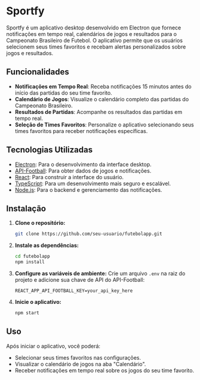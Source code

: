 # Sportfy

Sportfy é um aplicativo desktop desenvolvido em Electron que fornece notificações em tempo real, calendários de jogos e resultados para o Campeonato Brasileiro de Futebol. O aplicativo permite que os usuários selecionem seus times favoritos e recebam alertas personalizados sobre jogos e resultados.

## Funcionalidades

- **Notificações em Tempo Real**: Receba notificações 15 minutos antes do início das partidas do seu time favorito.
- **Calendário de Jogos**: Visualize o calendário completo das partidas do Campeonato Brasileiro.
- **Resultados de Partidas**: Acompanhe os resultados das partidas em tempo real.
- **Seleção de Times Favoritos**: Personalize o aplicativo selecionando seus times favoritos para receber notificações específicas.

## Tecnologias Utilizadas

- [Electron](https://www.electronjs.org/): Para o desenvolvimento da interface desktop.
- [API-Football](https://www.api-football.com/): Para obter dados de jogos e notificações.
- [React](https://reactjs.org/): Para construir a interface do usuário.
- [TypeScript](https://www.typescriptlang.org/): Para um desenvolvimento mais seguro e escalável.
- [Node.js](https://nodejs.org/): Para o backend e gerenciamento das notificações.

## Instalação

1. **Clone o repositório:**
   ```bash
   git clone https://github.com/seu-usuario/futebolapp.git
   ```
2. **Instale as dependências:**
   ```bash
   cd futebolapp
   npm install
   ```
3. **Configure as variáveis de ambiente:**
   Crie um arquivo `.env` na raiz do projeto e adicione sua chave de API do API-Football:
   ```
   REACT_APP_API_FOOTBALL_KEY=your_api_key_here
   ```
4. **Inicie o aplicativo:**
   ```bash
   npm start
   ```

## Uso

Após iniciar o aplicativo, você poderá:
- Selecionar seus times favoritos nas configurações.
- Visualizar o calendário de jogos na aba "Calendário".
- Receber notificações em tempo real sobre os jogos do seu time favorito.

